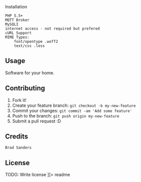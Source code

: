 <snippet>
  <content><![CDATA[
# IOTSmartHome
Currently Supported Products/API's:
	Phillips Hue
	Belkin Wemo
	Logitech Squeezebox
	Open Weather Map
	MQTT
	
## Installation
	PHP 5.5+
	MQTT Broker
	MySQLI
	internet access - not required but prefered
	cURL Support
	MIME Types:
		font/opentype .woff2
		text/css .less
## Usage
Software for your home.
## Contributing
1. Fork it!
2. Create your feature branch: `git checkout -b my-new-feature`
3. Commit your changes: `git commit -am 'Add some feature'`
4. Push to the branch: `git push origin my-new-feature`
5. Submit a pull request :D
## Credits
	Brad Sanders 
## License
TODO: Write license
]]></content>
  <tabTrigger>readme</tabTrigger>
</snippet>